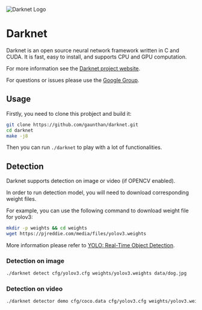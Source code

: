 ![Darknet Logo](http://pjreddie.com/media/files/darknet-black-small.png)

# Darknet #
Darknet is an open source neural network framework written in C and CUDA. It is fast, easy to install, and supports CPU and GPU computation.

For more information see the [Darknet project website](http://pjreddie.com/darknet).

For questions or issues please use the [Google Group](https://groups.google.com/forum/#!forum/darknet).

## Usage
Firstly, you need to clone this probject and build it:

```sh
git clone https://github.com/gaunthan/darknet.git
cd darknet
make -j8
```

Then you can run `./darknet` to play with a lot of functionalities.

## Detection
Darknet supports detection on image or video (if OPENCV enabled).

In order to run detection model, you will need to download corresponding weight files.

For example, you can use the following command to download weight file for yolov3:

```sh
mkdir -p weights && cd weights
wget https://pjreddie.com/media/files/yolov3.weights
```

More information please refer to [YOLO: Real-Time Object Detection](https://pjreddie.com/darknet/yolo/).

### Detection on image
```sh
./darknet detect cfg/yolov3.cfg weights/yolov3.weights data/dog.jpg
```

### Detection on video
```sh
./darknet detector demo cfg/coco.data cfg/yolov3.cfg weights/yolov3.weights ~/dataset/TUM/rgbd_dataset_freiburg3_walking_xyz/video.mp4
```
